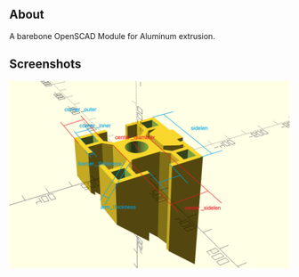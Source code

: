## About

A barebone OpenSCAD Module for Aluminum extrusion.

## Screenshots

![Image of OpenSCAD](https://raw.githubusercontent.com/toAlice/SimpleAluExt/master/imgs/example_00.png)

